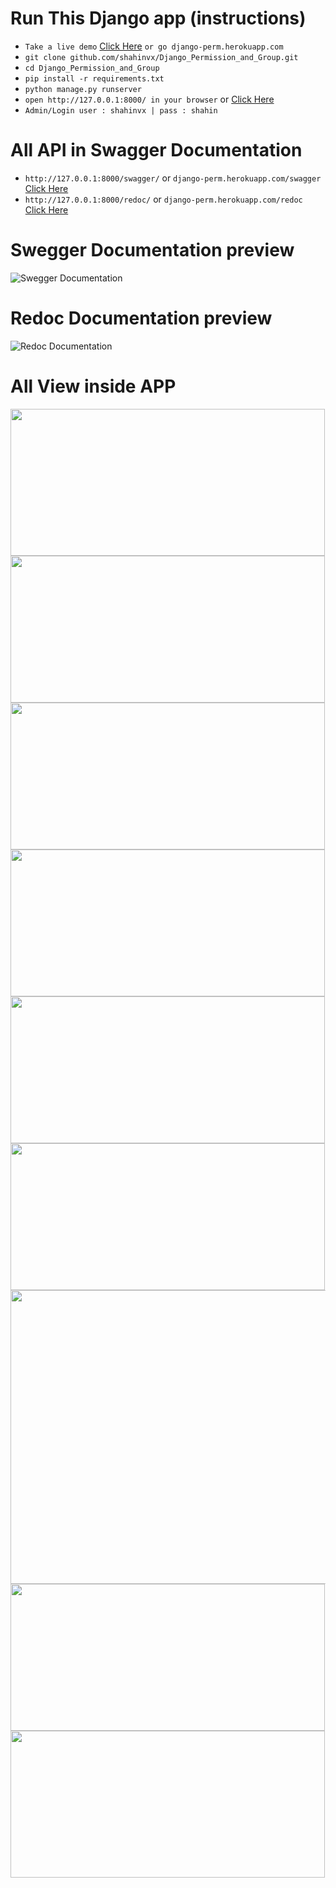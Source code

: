 # Run This Django app (instructions)

- `Take a live demo`  [Click Here](https://django-perm.herokuapp.com/ "Heroku APP Demo") `or go django-perm.herokuapp.com`
- `git clone github.com/shahinvx/Django_Permission_and_Group.git`
- `cd Django_Permission_and_Group`
- `pip install -r requirements.txt`
- `python manage.py runserver`
- `open http://127.0.0.1:8000/ in your browser` or [Click Here](https://django-perm.herokuapp.com/ "Heroku APP Demo")
- `Admin/Login user : shahinvx | pass : shahin `

# All API in Swagger Documentation

- `http://127.0.0.1:8000/swagger/` or `django-perm.herokuapp.com/swagger` [Click Here](https://django-perm.herokuapp.com/swagger "Swagger API DOC")
- `http://127.0.0.1:8000/redoc/` or `django-perm.herokuapp.com/redoc` [Click Here](https://django-perm.herokuapp.com/redoc "Redoc API DOC")

# Swegger Documentation preview

![Swegger Documentation](/Screen_Doc/all_api.png)

# Redoc Documentation preview

![Redoc Documentation](/Screen_Doc/redoc_2.PNG)

# All View inside APP

<img src="/Screen_Doc/login.png" width="503" height="235"> <img src="/Screen_Doc/register.png" width="503" height="235">
<img src="/Screen_Doc/home.png" width="503" height="235"> <img src="/Screen_Doc/group.png" width="503" height="235">
<img src="/Screen_Doc/perm_off.png" width="503" height="235"> <img src="/Screen_Doc/perm_on.png" width="503" height="235">
<img src="/Screen_Doc/user_control.png" width="1006" height="470"> 
<img src="/Screen_Doc/update_info.png" width="503" height="235"> <img src="/Screen_Doc/del_confirm.png" width="503" height="235">
